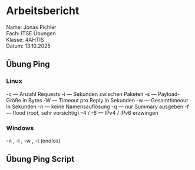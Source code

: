 # Arbeitsbericht   
Name: Jonas Pichler   
Fach: ITSE Übungen   
Klasse: 4AHTIS   
Datum: 13.10.2025   

## Übung Ping
### Linux
-c <count> — Anzahl Requests 
-i <interval> — Sekunden zwischen Paketen 
-s <size> — Payload-Größe in Bytes
-W <timeout> — Timeout pro Reply in Sekunden
-w <deadline> — Gesamttimeout in Sekunden
-n — keine Namensauflösung
-q — nur Summary ausgeben
-f — flood (root, sehr vorsichtig)
-4 / -6 — IPv4 / IPv6 erzwingen


### Windows 
-n <count>, -l <size>, -w <timeout-ms>, -t (endlos)

## Übung Ping Script
